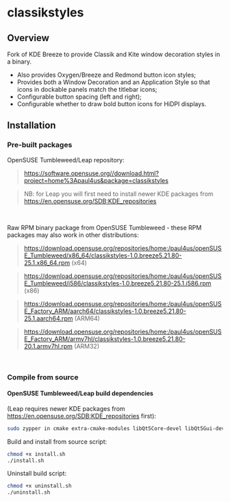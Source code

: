 # classikstyles
## Overview
Fork of KDE Breeze to provide Classik and Kite window decoration styles in a binary.
* Also provides Oxygen/Breeze and Redmond button icon styles;
* Provides both a Window Decoration and an Application Style so that icons in dockable panels match the titlebar icons;
* Configurable button spacing (left and right);
* Configurable whether to draw bold button icons for HiDPI displays.

## Installation
### Pre-built packages
OpenSUSE Tumbleweed/Leap repository:
> https://software.opensuse.org//download.html?project=home%3Apaul4us&package=classikstyles

> NB: for Leap you will first need to install newer KDE packages from https://en.opensuse.org/SDB:KDE_repositories

&nbsp;
&nbsp;

Raw RPM binary package from OpenSUSE Tumbleweed - these RPM packages may also work in other distributions:

> https://download.opensuse.org/repositories/home:/paul4us/openSUSE_Tumbleweed/x86_64/classikstyles-1.0.breeze5.21.80-25.1.x86_64.rpm (x64)

> https://download.opensuse.org/repositories/home:/paul4us/openSUSE_Tumbleweed/i586/classikstyles-1.0.breeze5.21.80-25.1.i586.rpm (x86)

> https://download.opensuse.org/repositories/home:/paul4us/openSUSE_Factory_ARM/aarch64/classikstyles-1.0.breeze5.21.80-25.1.aarch64.rpm (ARM64)

> https://download.opensuse.org/repositories/home:/paul4us/openSUSE_Factory_ARM/armv7hl/classikstyles-1.0.breeze5.21.80-20.1.armv7hl.rpm (ARM32)

&nbsp;
&nbsp;

### Compile from source
#### OpenSUSE Tumbleweed/Leap build dependencies
(Leap requires newer KDE packages from https://en.opensuse.org/SDB:KDE_repositories first):
```sh
sudo zypper in cmake extra-cmake-modules libQt5Core-devel libQt5Gui-devel libQt5DBus-devel libqt5-qtx11extras-devel libkdecoration2-devel kcoreaddons-devel kguiaddons-devel kconfigwidgets-devel kwindowsystem-devel ki18n-devel kiconthemes-devel kpackage-devel libQt5QuickControls2-devel frameworkintegration-devel kcmutils-devel
```

Build and install from source script:
```sh
chmod +x install.sh
./install.sh
```

Uninstall build script:
```sh
chmod +x uninstall.sh
./uninstall.sh
```

